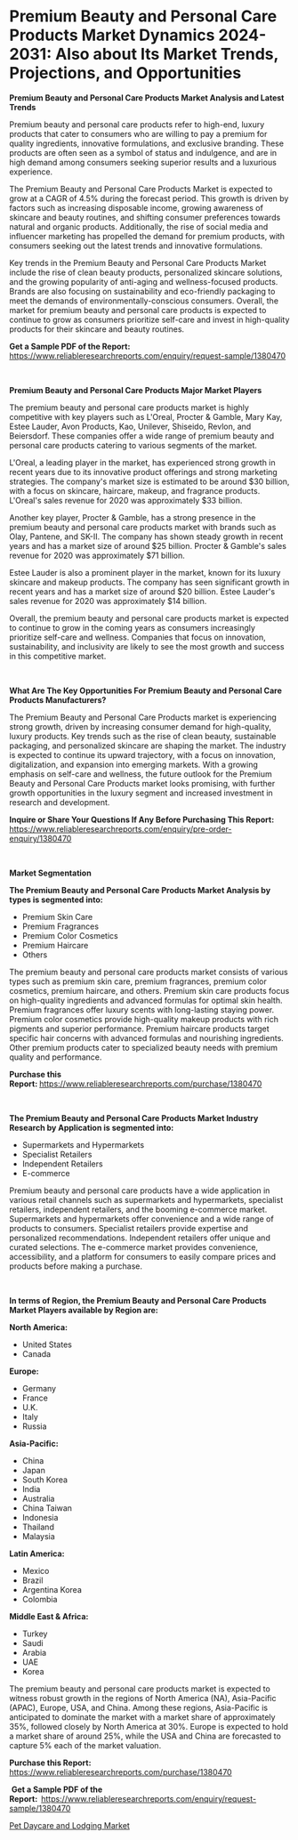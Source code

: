 <p><h1>Premium Beauty and Personal Care Products Market Dynamics 2024-2031: Also about Its Market Trends, Projections, and Opportunities</h1></p><p><strong>Premium Beauty and Personal Care Products Market Analysis and Latest Trends</strong></p>
<p><p>Premium beauty and personal care products refer to high-end, luxury products that cater to consumers who are willing to pay a premium for quality ingredients, innovative formulations, and exclusive branding. These products are often seen as a symbol of status and indulgence, and are in high demand among consumers seeking superior results and a luxurious experience.</p><p>The Premium Beauty and Personal Care Products Market is expected to grow at a CAGR of 4.5% during the forecast period. This growth is driven by factors such as increasing disposable income, growing awareness of skincare and beauty routines, and shifting consumer preferences towards natural and organic products. Additionally, the rise of social media and influencer marketing has propelled the demand for premium products, with consumers seeking out the latest trends and innovative formulations.</p><p>Key trends in the Premium Beauty and Personal Care Products Market include the rise of clean beauty products, personalized skincare solutions, and the growing popularity of anti-aging and wellness-focused products. Brands are also focusing on sustainability and eco-friendly packaging to meet the demands of environmentally-conscious consumers. Overall, the market for premium beauty and personal care products is expected to continue to grow as consumers prioritize self-care and invest in high-quality products for their skincare and beauty routines.</p></p>
<p><strong>Get a Sample PDF of the Report:&nbsp;</strong> <a href="https://www.reliableresearchreports.com/enquiry/request-sample/1380470">https://www.reliableresearchreports.com/enquiry/request-sample/1380470</a></p>
<p>&nbsp;</p>
<p><strong>Premium Beauty and Personal Care Products Major Market Players</strong></p>
<p><p>The premium beauty and personal care products market is highly competitive with key players such as L'Oreal, Procter & Gamble, Mary Kay, Estee Lauder, Avon Products, Kao, Unilever, Shiseido, Revlon, and Beiersdorf. These companies offer a wide range of premium beauty and personal care products catering to various segments of the market.</p><p>L'Oreal, a leading player in the market, has experienced strong growth in recent years due to its innovative product offerings and strong marketing strategies. The company's market size is estimated to be around $30 billion, with a focus on skincare, haircare, makeup, and fragrance products. L'Oreal's sales revenue for 2020 was approximately $33 billion.</p><p>Another key player, Procter & Gamble, has a strong presence in the premium beauty and personal care products market with brands such as Olay, Pantene, and SK-II. The company has shown steady growth in recent years and has a market size of around $25 billion. Procter & Gamble's sales revenue for 2020 was approximately $71 billion.</p><p>Estee Lauder is also a prominent player in the market, known for its luxury skincare and makeup products. The company has seen significant growth in recent years and has a market size of around $20 billion. Estee Lauder's sales revenue for 2020 was approximately $14 billion.</p><p>Overall, the premium beauty and personal care products market is expected to continue to grow in the coming years as consumers increasingly prioritize self-care and wellness. Companies that focus on innovation, sustainability, and inclusivity are likely to see the most growth and success in this competitive market.</p></p>
<p>&nbsp;</p>
<p><strong>What Are The Key Opportunities For Premium Beauty and Personal Care Products Manufacturers?</strong></p>
<p><p>The Premium Beauty and Personal Care Products market is experiencing strong growth, driven by increasing consumer demand for high-quality, luxury products. Key trends such as the rise of clean beauty, sustainable packaging, and personalized skincare are shaping the market. The industry is expected to continue its upward trajectory, with a focus on innovation, digitalization, and expansion into emerging markets. With a growing emphasis on self-care and wellness, the future outlook for the Premium Beauty and Personal Care Products market looks promising, with further growth opportunities in the luxury segment and increased investment in research and development.</p></p>
<p><strong>Inquire or Share Your Questions If Any Before Purchasing This Report:</strong> <a href="https://www.reliableresearchreports.com/enquiry/pre-order-enquiry/1380470">https://www.reliableresearchreports.com/enquiry/pre-order-enquiry/1380470</a></p>
<p>&nbsp;</p>
<p><strong>Market Segmentation</strong></p>
<p><strong>The Premium Beauty and Personal Care Products Market Analysis by types is segmented into:</strong></p>
<p><ul><li>Premium Skin Care</li><li>Premium Fragrances</li><li>Premium Color Cosmetics</li><li>Premium Haircare</li><li>Others</li></ul></p>
<p><p>The premium beauty and personal care products market consists of various types such as premium skin care, premium fragrances, premium color cosmetics, premium haircare, and others. Premium skin care products focus on high-quality ingredients and advanced formulas for optimal skin health. Premium fragrances offer luxury scents with long-lasting staying power. Premium color cosmetics provide high-quality makeup products with rich pigments and superior performance. Premium haircare products target specific hair concerns with advanced formulas and nourishing ingredients. Other premium products cater to specialized beauty needs with premium quality and performance.</p></p>
<p><strong>Purchase this Report:&nbsp;</strong><a href="https://www.reliableresearchreports.com/purchase/1380470">https://www.reliableresearchreports.com/purchase/1380470</a></p>
<p>&nbsp;</p>
<p><strong>The Premium Beauty and Personal Care Products Market Industry Research by Application is segmented into:</strong></p>
<p><ul><li>Supermarkets and Hypermarkets</li><li>Specialist Retailers</li><li>Independent Retailers</li><li>E-commerce</li></ul></p>
<p><p>Premium beauty and personal care products have a wide application in various retail channels such as supermarkets and hypermarkets, specialist retailers, independent retailers, and the booming e-commerce market. Supermarkets and hypermarkets offer convenience and a wide range of products to consumers. Specialist retailers provide expertise and personalized recommendations. Independent retailers offer unique and curated selections. The e-commerce market provides convenience, accessibility, and a platform for consumers to easily compare prices and products before making a purchase.</p></p>
<p>&nbsp;</p>
<p><strong>In terms of Region, the Premium Beauty and Personal Care Products Market Players available by Region are:</strong></p>
<p>
    <p> <strong> North America: </strong>
        <ul>
            <li>United States</li>
            <li>Canada</li>
        </ul>
        </p> 
    <p> <strong> Europe: </strong>
        <ul>
            <li>Germany</li>
            <li>France</li>
            <li>U.K.</li>
            <li>Italy</li>
            <li>Russia</li>
        </ul>
        </p> 
    <p> <strong> Asia-Pacific: </strong>
        <ul>
            <li>China</li>
            <li>Japan</li>
            <li>South Korea</li>
            <li>India</li>
            <li>Australia</li>
            <li>China Taiwan</li>
            <li>Indonesia</li>
            <li>Thailand</li>
            <li>Malaysia</li>
        </ul>
        </p> 
    <p> <strong> Latin America: </strong>
        <ul>
            <li>Mexico</li>
            <li>Brazil</li>
            <li>Argentina Korea</li>
            <li>Colombia</li>
        </ul>
        </p> 
    <p> <strong> Middle East & Africa: </strong>
        <ul>
            <li>Turkey</li>
            <li>Saudi</li>
            <li>Arabia</li>
            <li>UAE</li>
            <li>Korea</li>
        </ul>
    </p>
    </p>
<p><p>The premium beauty and personal care products market is expected to witness robust growth in the regions of North America (NA), Asia-Pacific (APAC), Europe, USA, and China. Among these regions, Asia-Pacific is anticipated to dominate the market with a market share of approximately 35%, followed closely by North America at 30%. Europe is expected to hold a market share of around 25%, while the USA and China are forecasted to capture 5% each of the market valuation.</p></p>
<p><strong>Purchase this Report: </strong><a href="https://www.reliableresearchreports.com/purchase/1380470">https://www.reliableresearchreports.com/purchase/1380470</a></p>
<p>&nbsp;<strong>Get a Sample PDF of the Report:&nbsp;&nbsp;</strong><a href="https://www.reliableresearchreports.com/enquiry/request-sample/1380470">https://www.reliableresearchreports.com/enquiry/request-sample/1380470</a></p>
<p><strong></strong></p>
<p><p><a href="https://github.com/CliffMedina6/Market-Research-Report-List-4/blob/main/pet-daycare-and-lodging-market.md">Pet Daycare and Lodging Market</a></p></p>